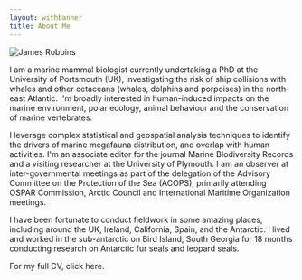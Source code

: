 ```yaml
---
layout: withbanner
title: About Me
---
```


<div class="row row-cols-1 row-cols-sm-2 p-3">
  <div class="col-sm-4">
 <img src="https://lh3.googleusercontent.com/pw/ACtC-3eBC2YIwJ_q_0zpnEDRUcY94ONMFl0TenCHFeI_dir0DukjJx4i2IfRsLDfIKbkm25pR-b3yymZZ7DqzDN6cG9GH3U8Y_uZCR5__ERKlU8QzRbnkEYadCj9p93uBO3HmogXqn3bneZPU7VCUJpRpGNZKQ=w640-no?authuser=0" class="img-fluid" alt="James Robbins"/> 
  </div>
  <div class="col-sm-8 col-lg-6 pt-2">
    <p>I am a marine mammal biologist currently undertaking a PhD at the University of Portsmouth (UK), investigating the risk of ship collisions with whales and other cetaceans (whales, dolphins and porpoises) in the north-east Atlantic. I'm broadly interested in human-induced impacts on the marine environment, polar ecology, animal behaviour and the conservation of marine vertebrates.</p>
    <p>I leverage complex statistical and geospatial analysis techniques to identify the drivers of marine megafauna distribution, and overlap with human activities. I'm an associate editor for the journal Marine BIodiversity Records and a visiting researcher at the University of Plymouth. I am an observer at inter-governmental meetings as part of the delegation of the Advisory Committee on the Protection of the Sea (ACOPS), primarily attending OSPAR Commission, Arctic Council and International Maritime Organization meetings.</p> 
    <p>I have been fortunate to conduct fieldwork in some amazing places, including around the UK, Ireland, California, Spain, and the Antarctic. I lived and worked in the sub-antarctic on Bird Island, South Georgia for 18 months conducting research on Antarctic fur seals and leopard seals.</p> 
    <p>For my full CV, click here.</p>
  </div>
</div>
 
